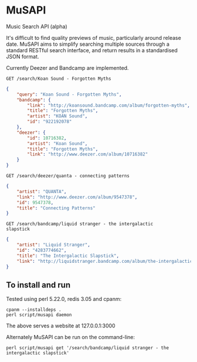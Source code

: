# MuSAPI
Music Search API (alpha)

It's difficult to find quality previews of music, particularly around release date. MuSAPI aims to simplify searching multiple sources through a standard RESTful search interface, and return results in a standardised JSON format.

Currently Deezer and Bandcamp are implemented.

<code>GET /search/Koan Sound - Forgotten Myths</code>

```json
{
    "query": "Koan Sound - Forgotten Myths",
    "bandcamp": {
        "link": "http://koansound.bandcamp.com/album/forgotten-myths",
        "title": "Forgotten Myths",
        "artist": "KOAN Sound",
        "id": "922192078"
    },
    "deezer": {
        "id": 10716382,
        "artist": "Koan Sound",
        "title": "Forgotten Myths",
        "link": "http://www.deezer.com/album/10716382"
    }
}
```

<code>GET /search/deezer/quanta - connecting patterns</code>

```json
{
    "artist": "QUANTA",
    "link": "http://www.deezer.com/album/9547378",
    "id": 9547378,
    "title": "Connecting Patterns"
}
```

<code>GET /search/bandcamp/liquid stranger - the intergalactic slapstick</code>

```json
{
    "artist": "Liquid Stranger",
    "id": "4283774662",
    "title": "The Intergalactic Slapstick",
    "link": "http://liquidstranger.bandcamp.com/album/the-intergalactic-slapstick"
}
```

## To install and run

Tested using perl 5.22.0, redis 3.05 and cpanm:

```
cpanm --installdeps .
perl script/musapi daemon
```

The above serves a website at 127.0.0.1:3000

Alternately MuSAPI can be run on the command-line:

```
perl script/musapi get '/search/bandcamp/liquid stranger - the intergalactic slapstick'
```
